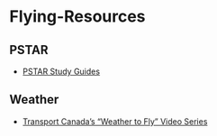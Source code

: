 # Flying-Resources

## PSTAR

- <a href="https://www.beens.ca/flying/pstar/" target="_blank">PSTAR Study Guides</a>

## Weather

- <a href="https://www.beens.ca/flying/tc-weather-to-fly-videos/" target="_blank">Transport Canada’s “Weather to Fly” Video Series</a>
